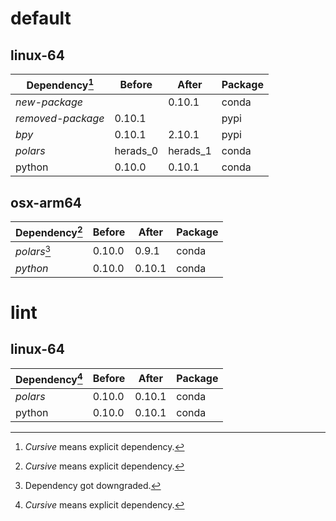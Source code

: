 # default

## linux-64

| Dependency[^1] | Before | After | Package |
| - | - | - | - |
|*new-package*||0.10.1|conda|
|*removed-package*|0.10.1||pypi|
|*bpy*|0.10.1|2.10.1|pypi|
|*polars*|herads_0|herads_1|conda|
|python|0.10.0|0.10.1|conda|

## osx-arm64

| Dependency[^1] | Before | After | Package |
| - | - | - | - |
|*polars*[^2]|0.10.0|0.9.1|conda|
|*python*|0.10.0|0.10.1|conda|

# lint

## linux-64

| Dependency[^1] | Before | After | Package |
| - | - | - | - |
|*polars*|0.10.0|0.10.1|conda|
|python|0.10.0|0.10.1|conda|

[^1]: *Cursive* means explicit dependency.
[^2]: Dependency got downgraded.
